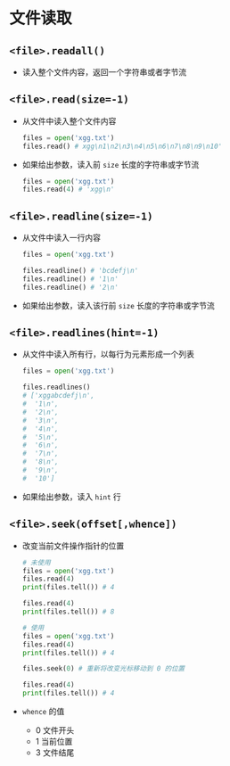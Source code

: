 # 文件读取

## `<file>.readall()`

+ 读入整个文件内容，返回一个字符串或者字节流

## `<file>.read(size=-1)`

+ 从文件中读入整个文件内容

  ```py
  files = open('xgg.txt')
  files.read() # xgg\n1\n2\n3\n4\n5\n6\n7\n8\n9\n10'
  ```

+ 如果给出参数，读入前 `size` 长度的字符串或字节流

  ```py
  files = open('xgg.txt')
  files.read(4) # 'xgg\n'
  ```

## `<file>.readline(size=-1)`

+ 从文件中读入一行内容

  ```py
  files = open('xgg.txt')

  files.readline() # 'bcdefj\n'
  files.readline() # '1\n'
  files.readline() # '2\n'
  ```

+ 如果给出参数，读入该行前 `size` 长度的字符串或字节流

## `<file>.readlines(hint=-1)`

+ 从文件中读入所有行，以每行为元素形成一个列表

  ```py
  files = open('xgg.txt')

  files.readlines()
  # ['xggabcdefj\n',
  #  '1\n',
  #  '2\n',
  #  '3\n',
  #  '4\n',
  #  '5\n',
  #  '6\n',
  #  '7\n',
  #  '8\n',
  #  '9\n',
  #  '10']
  ```

+ 如果给出参数，读入 `hint` 行

## `<file>.seek(offset[,whence])`

+ 改变当前文件操作指针的位置

  ```py
  # 未使用
  files = open('xgg.txt')
  files.read(4)
  print(files.tell()) # 4

  files.read(4)
  print(files.tell()) # 8
  ```

  ```py
  # 使用
  files = open('xgg.txt')
  files.read(4)
  print(files.tell()) # 4

  files.seek(0) # 重新将改变光标移动到 0 的位置

  files.read(4)
  print(files.tell()) # 4
  ```

+ `whence` 的值

  + 0 文件开头
  + 1 当前位置
  + 3 文件结尾
